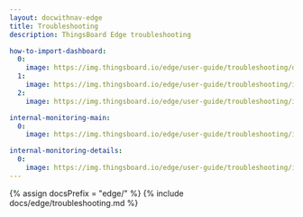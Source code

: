 ```yaml
---
layout: docwithnav-edge
title: Troubleshooting
description: ThingsBoard Edge troubleshooting

how-to-import-dashboard:
  0:
    image: https://img.thingsboard.io/edge/user-guide/troubleshooting/download.webp
  1:
    image: https://img.thingsboard.io/edge/user-guide/troubleshooting/import.webp
  2:
    image: https://img.thingsboard.io/edge/user-guide/troubleshooting/import-1.webp

internal-monitoring-main:
  0:
    image: https://img.thingsboard.io/edge/user-guide/troubleshooting/internal-monitoring-main.webp

internal-monitoring-details:
  0:
    image: https://img.thingsboard.io/edge/user-guide/troubleshooting/internal-monitoring-details.webp
---
```


{% assign docsPrefix = "edge/" %}
{% include docs/edge/troubleshooting.md %}
